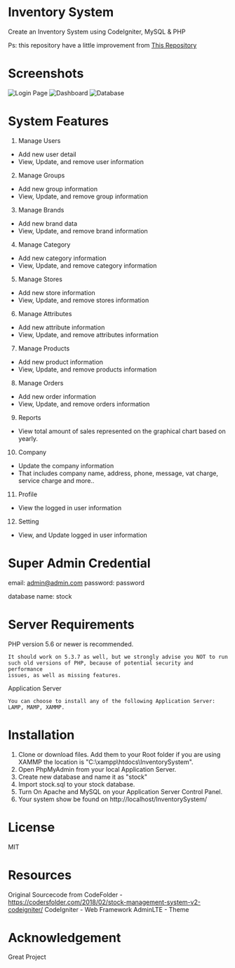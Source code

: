 # Inventory System

Create an Inventory System using CodeIgniter, MySQL &amp; PHP

Ps: this repository have a little improvement from [This Repository](https://github.com/ronknight/InventorySystem)

# Screenshots

![Login Page](https://github.com/ronknight/InventorySystem/blob/master/assets/images/screenshots/login.PNG)
![Dashboard](https://github.com/ronknight/InventorySystem/blob/master/assets/images/screenshots/dashboard.PNG)
![Database](https://github.com/ronknight/InventorySystem/blob/master/assets/images/screenshots/database.PNG)

# System Features

1. Manage Users

- Add new user detail
- View, Update, and remove user information

2. Manage Groups

- Add new group information
- View, Update, and remove group information

3. Manage Brands

- Add new brand data
- View, Update, and remove brand information

4. Manage Category

- Add new category information
- View, Update, and remove category information

5. Manage Stores

- Add new store information
- View, Update, and remove stores information

6. Manage Attributes

- Add new attribute information
- View, Update, and remove attributes information

7. Manage Products

- Add new product information
- View, Update, and remove products information

8. Manage Orders

- Add new order information
- View, Update, and remove orders information

9. Reports

- View total amount of sales represented on the graphical chart based on yearly.

10. Company

- Update the company information
- That includes company name, address, phone, message, vat charge, service charge and more..

11. Profile

- View the logged in user information

12. Setting

- View, and Update logged in user information

# Super Admin Credential

email: admin@admin.com
password: password

database name: stock

# Server Requirements

PHP version 5.6 or newer is recommended.

    It should work on 5.3.7 as well, but we strongly advise you NOT to run
    such old versions of PHP, because of potential security and performance
    issues, as well as missing features.

Application Server

    You can choose to install any of the following Application Server: LAMP, MAMP, XAMMP.

# Installation

1. Clone or download files. Add them to your Root folder if you are using XAMMP the location is "C:\xampp\htdocs\InventorySystem\".
2. Open PhpMyAdmin from your local Application Server.
3. Create new database and name it as "stock"
4. Import stock.sql to your stock database.
5. Turn On Apache and MySQL on your Application Server Control Panel.
6. Your system show be found on http://localhost/InventorySystem/

# License

MIT

# Resources

Original Sourcecode from CodeFolder - https://codersfolder.com/2018/02/stock-management-system-v2-codeigniter/
CodeIgniter - Web Framework
AdminLTE - Theme

# Acknowledgement

Great Project
